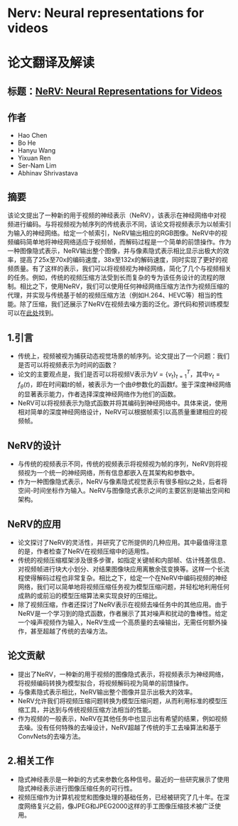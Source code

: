 # Nerv: Neural representations for videos 

# 论文翻译及解读

## 标题：[NeRV: Neural Representations for Videos](https://arxiv.org/abs/2110.13903)

## 作者

- Hao Chen
- Bo He
- Hanyu Wang
- Yixuan Ren
- Ser-Nam Lim
- Abhinav Shrivastava

## 摘要

该论文提出了一种新的用于视频的神经表示（NeRV），该表示在神经网络中对视频进行编码。与将视频视为帧序列的传统表示不同，该论文将视频表示为以帧索引为输入的神经网络。给定一个帧索引，NeRV输出相应的RGB图像。NeRV中的视频编码简单地将神经网络适应于视频帧，而解码过程是一个简单的前馈操作。作为一种图像隐式表示，NeRV输出整个图像，并与像素隐式表示相比显示出极大的效率，提高了25x至70x的编码速度，38x至132x的解码速度，同时实现了更好的视频质量。有了这样的表示，我们可以将视频视为神经网络，简化了几个与视频相关的任务。例如，传统的视频压缩方法受到长而复杂的专为该任务设计的流程的限制。相比之下，使用NeRV，我们可以使用任何神经网络压缩方法作为视频压缩的代理，并实现与传统基于帧的视频压缩方法（例如H.264、HEVC等）相当的性能。除了压缩，我们还展示了NeRV在视频去噪方面的泛化。源代码和预训练模型可以在[此处](https://github.com/haochen-rye/NeRV.git)找到。

## 1.引言

- 传统上，视频被视为捕获动态视觉场景的帧序列。论文提出了一个问题：我们是否可以将视频表示为时间的函数？
- 论文的主要观点是，我们是否可以将视频V表示为$V=\{v_t\}^T_{t=1}$，其中$v_t=f_\theta(t)$，即在时间戳$t$的帧，被表示为一个由$\theta$参数化的函数f。鉴于深度神经网络的显著表示能力，作者选择深度神经网络作为他们的函数。
- NeRV可以将视频表示为隐式函数并将其编码到神经网络中。具体来说，使用相对简单的深度神经网络设计，NeRV可以根据帧索引以高质量重建相应的视频帧。

## NeRV的设计

- 与传统的视频表示不同，传统的视频表示将视频视为帧的序列，NeRV则将视频视为一个统一的神经网络，所有信息都嵌入在其架构和参数中。
- 作为一种图像隐式表示，NeRV与像素隐式视觉表示有很多相似之处，后者将空间-时间坐标作为输入。NeRV与图像隐式表示之间的主要区别是输出空间和架构。

## NeRV的应用

- 论文探讨了NeRV的灵活性，并研究了它所提供的几种应用。其中最值得注意的是，作者检查了NeRV在视频压缩中的适用性。
- 传统的视频压缩框架涉及很多步骤，如指定关键帧和内部帧、估计残差信息、对视频帧进行块大小划分、对结果图像块应用离散余弦变换等。这样一个长流程使得解码过程也非常复杂。相比之下，给定一个在NeRV中编码视频的神经网络，我们可以简单地将视频压缩任务视为模型压缩问题，并轻松地利用任何成熟的或前沿的模型压缩算法来实现良好的压缩比。
- 除了视频压缩，作者还探讨了NeRV表示在视频去噪任务中的其他应用。由于NeRV是一个学习到的隐式函数，作者展示了其对噪声和扰动的鲁棒性。给定一个噪声视频作为输入，NeRV生成一个高质量的去噪输出，无需任何额外操作，甚至超越了传统的去噪方法。

## 论文贡献

- 提出了NeRV，一种新的用于视频的图像隐式表示，将视频表示为神经网络，将视频编码转换为模型拟合，将视频解码视为简单的前馈操作。
- 与像素隐式表示相比，NeRV输出整个图像并显示出极大的效率。
- NeRV允许我们将视频压缩问题转换为模型压缩问题，从而利用标准的模型压缩工具，并达到与传统视频压缩方法相当的性能。
- 作为视频的一般表示，NeRV在其他任务中也显示出有希望的结果，例如视频去噪。没有任何特殊的去噪设计，NeRV超越了传统的手工去噪算法和基于ConvNets的去噪方法。

## 2.相关工作

- 隐式神经表示是一种新的方式来参数化各种信号。最近的一些研究展示了使用隐式神经表示进行图像压缩任务的可行性。
- 视频压缩作为计算机视觉和图像处理的基础任务，已经被研究了几十年。在深度网络复兴之前，像JPEG和JPEG2000这样的手工图像压缩技术被广泛使用。